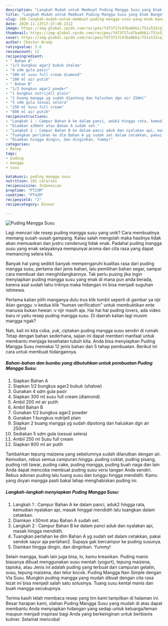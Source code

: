 ```yaml
---
description: "Langkah Mudah untuk Membuat Puding Mangga Susu yang Enak Banget"
title: "Langkah Mudah untuk Membuat Puding Mangga Susu yang Enak Banget"
slug: 108-langkah-mudah-untuk-membuat-puding-mangga-susu-yang-enak-banget
date: 2020-11-13T17:37:49.231Z
image: https://img-global.cpcdn.com/recipes/fd73f17c47ba0bb1/751x532cq70/puding-mangga-susu-foto-resep-utama.jpg
thumbnail: https://img-global.cpcdn.com/recipes/fd73f17c47ba0bb1/751x532cq70/puding-mangga-susu-foto-resep-utama.jpg
cover: https://img-global.cpcdn.com/recipes/fd73f17c47ba0bb1/751x532cq70/puding-mangga-susu-foto-resep-utama.jpg
author: Chester Brady
ratingvalue: 3.6
reviewcount: 12
recipeingredient:
- " Bahan A"
- "1/2 bungkus agar2 bubuk shalow"
- "4 sdm gula pasir"
- "300 ml susu full cream diamond"
- "200 ml air putih"
- " Bahan B"
- "1/2 bungkus agar2 powder"
- "1 bungkus nutrijell plain"
- "2 buang mangga yg sudah dipotong dan haluskan dgn air 250ml"
- "5 sdm gula sesuai selera"
- "250 ml Susu full cream"
- "800 ml air putih"
recipeinstructions:
- "Langkah 1 : Campur Bahan A ke dalam panci, aduk2 hingga rata, kemudian nyalakan api, masak hinggal mendidih lalu tuangkan dalam cetakkan."
- "Diamkan ±30mnt atau Bahan A sudah set."
- "Langkah 2 : Campur Bahan B ke dalam panci aduk dan nyalakan api, masak hingga mendidih."
- "Tuangkan perlahan ke dlm Bahan A yg sudah set dalam cetakkan, pakai sendok sayur aja perlahan2. Supaya gak bercampur ke puding susunya."
- "Diamkan hingga dingin, dan dinginkan. Yummy!"
categories:
- Resep
tags:
- puding
- mangga
- susu

katakunci: puding mangga susu 
nutrition: 181 calories
recipecuisine: Indonesian
preptime: "PT23M"
cooktime: "PT42M"
recipeyield: "2"
recipecategory: Dinner

---
```



![Puding Mangga Susu](https://img-global.cpcdn.com/recipes/fd73f17c47ba0bb1/751x532cq70/puding-mangga-susu-foto-resep-utama.jpg)

Lagi mencari ide resep puding mangga susu yang unik? Cara membuatnya memang susah-susah gampang. Kalau salah mengolah maka hasilnya tidak akan memuaskan dan justru cenderung tidak enak. Padahal puding mangga susu yang enak selayaknya mempunyai aroma dan cita rasa yang dapat memancing selera kita.

Banyak hal yang sedikit banyak mempengaruhi kualitas rasa dari puding mangga susu, pertama dari jenis bahan, lalu pemilihan bahan segar, sampai cara membuat dan menghidangkannya. Tak perlu pusing jika ingin menyiapkan puding mangga susu yang enak di mana pun anda berada, karena asal sudah tahu triknya maka hidangan ini bisa menjadi suguhan istimewa.

Pertama kalian pilih manganya dulu trus klik tombil seperti di gambar ya njir iklan ganggu :v kedua klik &#34;human verification&#34; untuk membuktikan ente manusia bukan hewan :v njir masih aja. Hai hai hai puding lovers, ada video baru ni yaitu resep puding mangga susu. Di daerah kalian lagi musim mangga ngak?


Nah, kali ini kita coba, yuk, ciptakan puding mangga susu sendiri di rumah. Tetap dengan bahan sederhana, sajian ini dapat memberi manfaat untuk membantu menjaga kesehatan tubuh kita. Anda bisa menyiapkan Puding Mangga Susu memakai 12 jenis bahan dan 5 tahap pembuatan. Berikut ini cara untuk membuat hidangannya.

<!--inarticleads1-->

##### Bahan-bahan dan bumbu yang dibutuhkan untuk pembuatan Puding Mangga Susu:

1. Siapkan  Bahan A
1. Siapkan 1/2 bungkus agar2 bubuk (shalow)
1. Gunakan 4 sdm gula pasir
1. Siapkan 300 ml susu full cream (diamond)
1. Ambil 200 ml air putih
1. Ambil  Bahan B
1. Gunakan 1/2 bungkus agar2 powder
1. Gunakan 1 bungkus nutrijell plain
1. Siapkan 2 buang mangga yg sudah dipotong dan haluskan dgn air 250ml
1. Sediakan 5 sdm gula (sesuai selera)
1. Ambil 250 ml Susu full cream
1. Siapkan 800 ml air putih


Tambahkan tepung maizena yang sebelumnya sudah dilarutkan dengan air. Kemudian, rebus semua campuran hingga..puding coklat, puding pisang, puding roti tawar, puding cake, puding mangga, puding buah naga dan lain Anda dapat mencoba membuat puding susu versi tangan Anda sendiri. Rebus adonan puding lalu tuang susu dan tunggu hingga mendidih. Kamu yang doyan mangga pasti bakal lahap menghabiskan puding ini. 

<!--inarticleads2-->

##### Langkah-langkah menyiapkan Puding Mangga Susu:

1. Langkah 1 : Campur Bahan A ke dalam panci, aduk2 hingga rata, kemudian nyalakan api, masak hinggal mendidih lalu tuangkan dalam cetakkan.
1. Diamkan ±30mnt atau Bahan A sudah set.
1. Langkah 2 : Campur Bahan B ke dalam panci aduk dan nyalakan api, masak hingga mendidih.
1. Tuangkan perlahan ke dlm Bahan A yg sudah set dalam cetakkan, pakai sendok sayur aja perlahan2. Supaya gak bercampur ke puding susunya.
1. Diamkan hingga dingin, dan dinginkan. Yummy!


Selain mangga, buah lain juga bisa, lo, kamu kreasikan. Puding manis biasanya dibuat menggunakan susu mentah (yogurt), tepung maizena, tapioka, atau Jenis ini adalah puding yang terbuat dari campuran gelatin, susu, tepung maizena, dan telur kocok. Puding Mangga Nan Simple dengan Vla Susu. Mungkin puding mangga yang mudah dibuat dengan cita rasa lezat ini bisa menjadi salah satu solusinya. Tuang susu kental manis dan buah mangga secukupnya. 

Terima kasih telah membaca resep yang tim kami tampilkan di halaman ini. Besar harapan kami, olahan Puding Mangga Susu yang mudah di atas dapat membantu Anda menyiapkan hidangan yang sedap untuk keluarga/teman maupun menjadi inspirasi bagi Anda yang berkeinginan untuk berbisnis kuliner. Selamat mencoba!
